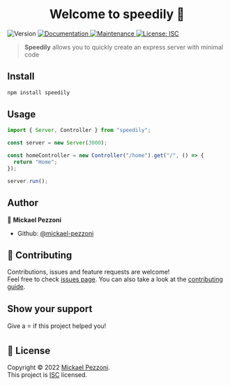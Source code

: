 <h1 align="center">Welcome to speedily 👋</h1>
<p>
  <img alt="Version" src="https://img.shields.io/badge/version-1.0.0-blue.svg?cacheSeconds=2592000" />
  <a href="https://mickael-pezzoni.github.io/speedily/" target="_blank">
    <img alt="Documentation" src="https://img.shields.io/badge/documentation-yes-brightgreen.svg" />
  </a>
  <a href="https://github.com/mickael-pezzoni/turbo/graphs/commit-activity" target="_blank">
    <img alt="Maintenance" src="https://img.shields.io/badge/Maintained%3F-yes-green.svg" />
  </a>
  <a href="https://github.com/mickael-pezzoni/turbo/blob/master/LICENSE" target="_blank">
    <img alt="License: ISC" src="https://img.shields.io/github/license/mickael-pezzoni/speedily" />
  </a>
</p>

> **Speedily** allows you to quickly create an express server with minimal code

## Install

```sh
npm install speedily
```

## Usage

```ts
import { Server, Controller } from "speedily";

const server = new Server(3000);

const homeController = new Controller("/home").get("/", () => {
  return "Home";
});

server.run();

```

## Author

👤 **Mickael Pezzoni**

* Github: [@mickael-pezzoni](https://github.com/mickael-pezzoni)

## 🤝 Contributing

Contributions, issues and feature requests are welcome!<br />Feel free to check [issues page](https://github.com/mickael-pezzoni/speedily/issues). You can also take a look at the [contributing guide](https://github.com/mickael-pezzoni/turbo/blob/master/CONTRIBUTING.md).

## Show your support

Give a ⭐️ if this project helped you!

## 📝 License

Copyright © 2022 [Mickael Pezzoni](https://github.com/mickael-pezzoni).<br />
This project is [ISC](https://github.com/mickael-pezzoni/turbo/blob/master/LICENSE) licensed.
